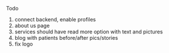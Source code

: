 Todo

1) connect backend, enable profiles
2) about us page
3) services should have read more option with text and pictures
4) blog with patients before/after pics/stories
5) fix logo
